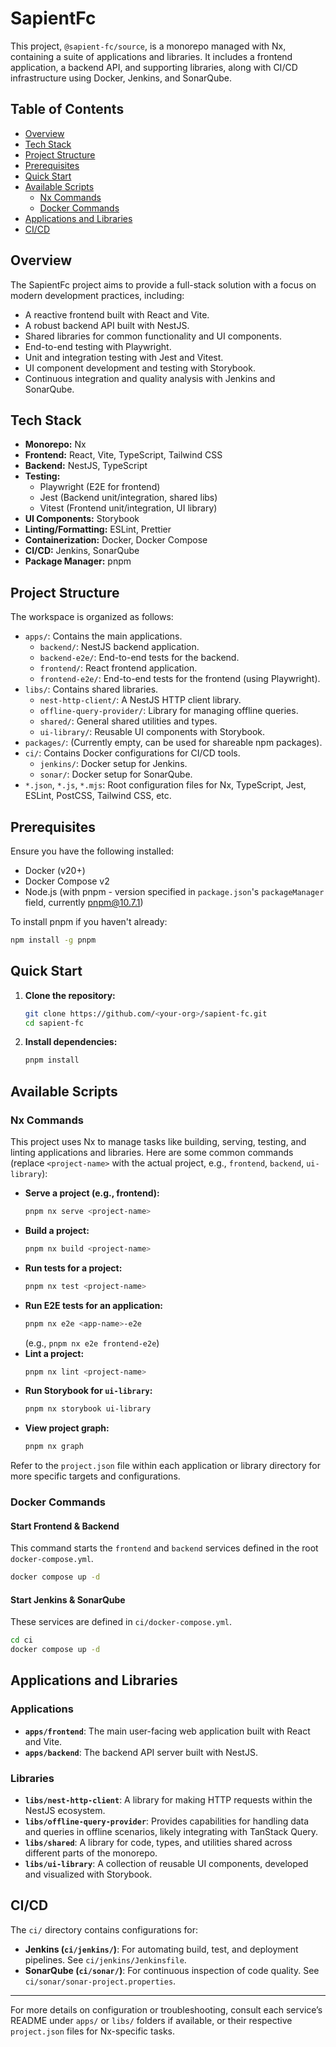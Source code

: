 # SapientFc

This project, `@sapient-fc/source`, is a monorepo managed with Nx, containing a suite of applications and libraries. It includes a frontend application, a backend API, and supporting libraries, along with CI/CD infrastructure using Docker, Jenkins, and SonarQube.

## Table of Contents

- [Overview](#overview)
- [Tech Stack](#tech-stack)
- [Project Structure](#project-structure)
- [Prerequisites](#prerequisites)
- [Quick Start](#quick-start)
- [Available Scripts](#available-scripts)
  - [Nx Commands](#nx-commands)
  - [Docker Commands](#docker-commands)
- [Applications and Libraries](#applications-and-libraries)
- [CI/CD](#cicd)

## Overview

The SapientFc project aims to provide a full-stack solution with a focus on modern development practices, including:
- A reactive frontend built with React and Vite.
- A robust backend API built with NestJS.
- Shared libraries for common functionality and UI components.
- End-to-end testing with Playwright.
- Unit and integration testing with Jest and Vitest.
- UI component development and testing with Storybook.
- Continuous integration and quality analysis with Jenkins and SonarQube.

## Tech Stack

- **Monorepo:** Nx
- **Frontend:** React, Vite, TypeScript, Tailwind CSS
- **Backend:** NestJS, TypeScript
- **Testing:**
  - Playwright (E2E for frontend)
  - Jest (Backend unit/integration, shared libs)
  - Vitest (Frontend unit/integration, UI library)
- **UI Components:** Storybook
- **Linting/Formatting:** ESLint, Prettier
- **Containerization:** Docker, Docker Compose
- **CI/CD:** Jenkins, SonarQube
- **Package Manager:** pnpm

## Project Structure

The workspace is organized as follows:

- `apps/`: Contains the main applications.
  - `backend/`: NestJS backend application.
  - `backend-e2e/`: End-to-end tests for the backend.
  - `frontend/`: React frontend application.
  - `frontend-e2e/`: End-to-end tests for the frontend (using Playwright).
- `libs/`: Contains shared libraries.
  - `nest-http-client/`: A NestJS HTTP client library.
  - `offline-query-provider/`: Library for managing offline queries.
  - `shared/`: General shared utilities and types.
  - `ui-library/`: Reusable UI components with Storybook.
- `packages/`: (Currently empty, can be used for shareable npm packages).
- `ci/`: Contains Docker configurations for CI/CD tools.
  - `jenkins/`: Docker setup for Jenkins.
  - `sonar/`: Docker setup for SonarQube.
- `*.json`, `*.js`, `*.mjs`: Root configuration files for Nx, TypeScript, Jest, ESLint, PostCSS, Tailwind CSS, etc.

## Prerequisites

Ensure you have the following installed:
- Docker (v20+)
- Docker Compose v2
- Node.js (with pnpm - version specified in `package.json`'s `packageManager` field, currently pnpm@10.7.1)

To install pnpm if you haven't already:
```bash
npm install -g pnpm
```

## Quick Start

1.  **Clone the repository:**
    ```bash
    git clone https://github.com/<your-org>/sapient-fc.git
    cd sapient-fc
    ```

2.  **Install dependencies:**
    ```bash
    pnpm install
    ```

## Available Scripts

### Nx Commands

This project uses Nx to manage tasks like building, serving, testing, and linting applications and libraries. Here are some common commands (replace `<project-name>` with the actual project, e.g., `frontend`, `backend`, `ui-library`):

-   **Serve a project (e.g., frontend):**
    ```bash
    pnpm nx serve <project-name>
    ```
-   **Build a project:**
    ```bash
    pnpm nx build <project-name>
    ```
-   **Run tests for a project:**
    ```bash
    pnpm nx test <project-name>
    ```
-   **Run E2E tests for an application:**
    ```bash
    pnpm nx e2e <app-name>-e2e
    ```
    (e.g., `pnpm nx e2e frontend-e2e`)
-   **Lint a project:**
    ```bash
    pnpm nx lint <project-name>
    ```
-   **Run Storybook for `ui-library`:**
    ```bash
    pnpm nx storybook ui-library
    ```
-   **View project graph:**
    ```bash
    pnpm nx graph
    ```

Refer to the `project.json` file within each application or library directory for more specific targets and configurations.

### Docker Commands

#### Start Frontend & Backend

This command starts the `frontend` and `backend` services defined in the root `docker-compose.yml`.
```bash
docker compose up -d
```

#### Start Jenkins & SonarQube

These services are defined in `ci/docker-compose.yml`.
```bash
cd ci
docker compose up -d
```

## Applications and Libraries

### Applications

-   **`apps/frontend`**: The main user-facing web application built with React and Vite.
-   **`apps/backend`**: The backend API server built with NestJS.

### Libraries

-   **`libs/nest-http-client`**: A library for making HTTP requests within the NestJS ecosystem.
-   **`libs/offline-query-provider`**: Provides capabilities for handling data and queries in offline scenarios, likely integrating with TanStack Query.
-   **`libs/shared`**: A library for code, types, and utilities shared across different parts of the monorepo.
-   **`libs/ui-library`**: A collection of reusable UI components, developed and visualized with Storybook.

## CI/CD

The `ci/` directory contains configurations for:
-   **Jenkins (`ci/jenkins/`)**: For automating build, test, and deployment pipelines. See `ci/jenkins/Jenkinsfile`.
-   **SonarQube (`ci/sonar/`)**: For continuous inspection of code quality. See `ci/sonar/sonar-project.properties`.

---

For more details on configuration or troubleshooting, consult each service’s README under `apps/` or `libs/` folders if available, or their respective `project.json` files for Nx-specific tasks.
